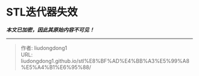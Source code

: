 # STL迭代器失效

***本文已加密，因此其原始内容不可见！***

---

> 作者: liudongdong1  
> URL: liudongdong1.github.io/stl%E8%BF%AD%E4%BB%A3%E5%99%A8%E5%A4%B1%E6%95%88/  

